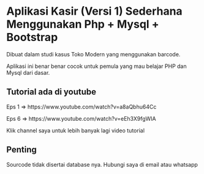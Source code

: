 # Aplikasi Kasir (Versi 1) Sederhana Menggunakan Php + Mysql + Bootstrap

Dibuat dalam studi kasus Toko Modern yang menggunakan barcode.

Aplikasi ini benar benar cocok untuk pemula yang mau belajar PHP dan Mysql dari dasar.

## Tutorial ada di youtube
<p>Eps 1 => https://www.youtube.com/watch?v=a8aQbhu64Cc</p>
<p>Eps 6 => https://www.youtube.com/watch?v=eEh3X9fgWIA</p>


Klik channel saya untuk lebih banyak lagi video tutorial

## Penting
Sourcode tidak disertai database nya. 
Hubungi saya di email atau whatsapp
